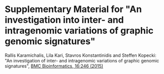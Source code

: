 Supplementary Material for "An investigation into inter- and intragenomic variations of graphic genomic signatures"
======

Rallis Karamichalis, Lila Kari, Stavros Konstantinidis and Steffen Kopecki: "An investigation of inter- and intragenomic variations of graphic genomic signatures", [BMC Bioinformatics, 16:246 (2015)](http://dx.doi.org/10.1186/s12859-015-0655-4)
